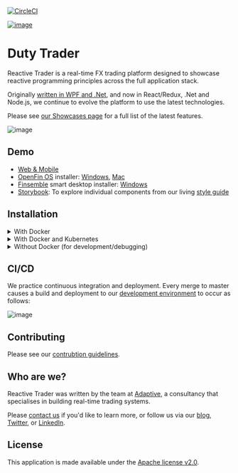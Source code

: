 [![CircleCI](https://circleci.com/gh/AdaptiveConsulting/ReactiveTraderCloud/tree/master.svg?style=svg&circle-token=801547883329d22e505634493b58b26fbb742e46)](https://app.circleci.com/pipelines/github/AdaptiveConsulting/ReactiveTraderCloud?branch=master)

[![image](https://raw.githubusercontent.com/AdaptiveConsulting/ReactiveTrader/master/images/adaptive-logo.png)](http://weareadaptive.com/)

# Duty Trader

Reactive Trader is a real-time FX trading platform designed to showcase reactive programming principles across the full application stack.

Originally [written in WPF and .Net](https://github.com/AdaptiveConsulting/ReactiveTrader), and now in React/Redux, .Net and Node.js, we continue to evolve the platform to use the latest technologies.

Please see [our Showcases page](https://weareadaptive.com/showcase/) for a full list of the latest features.

![image](docs/reactive-trader.gif)

## Demo
- [Web & Mobile][rt-web]
- [OpenFin OS] installer: [Windows][openfin-installer-win], [Mac][openfin-installer-mac]
- [Finsemble] smart desktop installer: [Windows][finsemble-installer-win]
- [Storybook]: To explore individual components from our living [style guide]

[rt-web]: https://web-demo.adaptivecluster.com\

[OpenFin OS]: https://openfin.co/

[openfin-installer-win]: https://install.openfin.co/download/?os=win&config=https%3A%2F%2Fweb-demo.adaptivecluster.com%2Fopenfin%2Fapp.json&fileName=reactive-trader-installer

[openfin-installer-mac]: https://install.openfin.co/download/?os=osx&config=http%3A%2F%2Fweb-demo.adaptivecluster.com%2Fopenfin%2Fapp.json&fileName=reactive-trader-installer&internal=true&iconFile=https%3A%2F%2Fweb-demo.adaptivecluster.com%2Fstatic%2Fmedia%2Fadaptive-mark-large.png&appName=Reactive%20Trader%20Cloud

[finsemble]: https://www.chartiq.com/finsemble

[finsemble-installer-win]: https://storage.googleapis.com/reactive-trader-finsemble/pkg/ReactiveTraderFinsembleSetup.exe

[storybook]: https://web-demo.adaptivecluster.com/storybook

[style guide]: https://web-demo.adaptivecluster.com/styleguide

## Installation

<details>
<summary>With Docker</summary>

1. Install Docker ([from the Docker website](https://www.docker.com/get-started))
2. Fork and clone the ReactiveTraderCloud repo ([see Contributing page](CONTRIBUTING.md))
3. From the src folder run: `docker-compose up`
4. Open a browser and navigate to http://localhost to see the application running
5. To shutdown the application run: `docker-compose down`
</details>

<details>
<summary>With Docker and Kubernetes</summary>

1. Follow the steps to run with Docker
2. From the src directory run `docker-compose build`
3. Set the environment variables:
    ```bash
    export DOCKER_USER=localuser
    export BUILD_VERSION=0.0.0
    ```
4. Run the following command: 
    ```bash
    docker stack deploy --orchestrator kubernetes --compose-file ./docker-compose.yml rtcstack
    ```
5. To see your services and pods running, run:
    ```bash
    kubectl get services
    kubectl get pods
    ```
6. Open a browser and navigate to http://localhost to see the application running

7. To shutdown / remove stack, run: `kubectl delete stack rtcstack`
</details>

<details>
<summary>Without Docker (for development/debugging)</summary>

1. Fork and clone the ReactiveTraderCloud repo ([see Contributing page](CONTRIBUTING.md))

2. Install dependencies & add them to your path:
 - [Node.js and npm](https://nodejs.org/en/download/)
 - [.Net Core SDK](https://dotnet.microsoft.com/download)
 - [Event Store](https://eventstore.com/downloads/)
 - [Crossbar.io](https://crossbar.io/docs/Installation/)

3. Start the broker:
    ```bash
    crossbar start --cbdir src/services/broker/.crossbar
    ```

4. Populate Event Store:
    ```bash
    cd src/server/dotNet
    dotnet run -p Adaptive.ReactiveTrader.Server.Launcher --populate-eventstore
    ```

5. Start the .NET services:
    ```bash
    cd src/server/dotNet
    dotnet run -p Adaptive.ReactiveTrader.Server.Launcher all
    ```
    To run individual services, `cd` into their folder, and type `dotnet run`.
    
6. (Optional) Start Node services by running `npm run start:dev` from their respective folders, e.g.:
    ```bash
    cd src/server/node/priceHistory
    npm install
    npm run start:dev
    ```

7. Start the client against the local server components:
    ```bash
    cd src/client
    npm install
    npm run start:local-backend
    ```

6. Alternative commands:
- `npm run build:demo-backend` - to run the client against a demo backend running in the cloud
- `npm run test` - to run tests using Jest
</details>

## CI/CD
We practice continuous integration and deployment. Every merge to master causes a build and deployment to our [development environment](https://web-dev.adaptivecluster.com) to occur as follows:

![image](docs/CICD.jpg)

## Contributing
Please see our [contrubtion guidelines](./CONTRIBUTING.md).

## Who are we?

Reactive Trader was written by the team at [Adaptive](http://weareadaptive.com/), a consultancy that specialises in building real-time trading systems.

Please [contact us](https://weareadaptive.com/contact/) if you'd like to learn more, or follow us via our [blog](https://weareadaptive.com/category/blog/), [Twitter](https://twitter.com/WeAreAdaptive), or [LinkedIn](https://www.linkedin.com/company/adaptive-consulting-ltd/).

## License
This application is made available under the [Apache license v2.0](./LICENSE).
